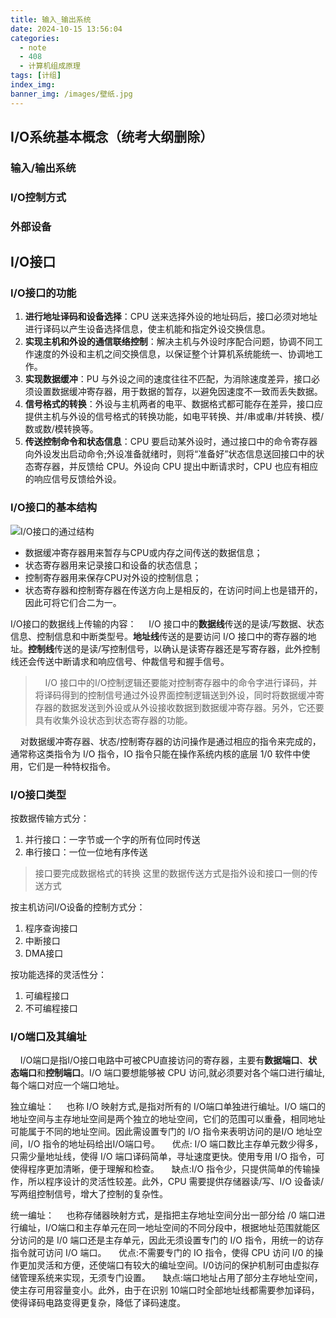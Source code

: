 ```yaml
---
title: 输入_输出系统
date: 2024-10-15 13:56:04
categories:
  - note
  - 408
  - 计算机组成原理
tags: [计组]
index_img:
banner_img: /images/壁纸.jpg
---
```


## I/O系统基本概念（统考大纲删除）

### 输入/输出系统

### I/O控制方式

### 外部设备

## I/O接口

### I/O接口的功能

1. **进行地址译码和设备选择**：CPU 送来选择外设的地址码后，接口必须对地址进行译码以产生设备选择信息，使主机能和指定外设交换信息。
2. **实现主机和外设的通信联络控制**：解决主机与外设时序配合问题，协调不同工作速度的外设和主机之间交换信息，以保证整个计算机系统能统一、协调地工作。
3. **实现数据缓冲**：PU 与外设之间的速度往往不匹配，为消除速度差异，接口必须设置数据缓冲寄存器，用于数据的暂存，以避免因速度不一致而丢失数据。
4. **信号格式的转换**：外设与主机两者的电平、数据格式都可能存在差异，接口应提供主机与外设的信号格式的转换功能，如电平转换、并/串或串/并转换、模/数或数/模转换等。
5. **传送控制命令和状态信息**：CPU 要启动某外设时，通过接口中的命令寄存器向外设发出启动命令;外设准备就绪时，则将“准备好”状态信息送回接口中的状态寄存器，并反馈给 CPU。外设向 CPU 提出中断请求时，CPU 也应有相应的响应信号反馈给外设。

### I/O接口的基本结构

![I/O接口的通过结构](../../images/输入_输出系统/I_O接口的通用结构.png)

- 数据缓冲寄存器用来暂存与CPU或内存之间传送的数据信息；
- 状态寄存器用来记录接口和设备的状态信息；
- 控制寄存器用来保存CPU对外设的控制信息；
- 状态寄存器和控制寄存器在传送方向上是相反的，在访问时间上也是错开的，因此可将它们合二为一。

I/O接口的数据线上传输的内容：
&nbsp;&nbsp;&nbsp;&nbsp;I/O 接口中的**数据线**传送的是读/写数据、状态信息、控制信息和中断类型号。**地址线**传送的是要访问 I/O 接口中的寄存器的地址。**控制线**传送的是读/写控制信号，以确认是读寄存器还是写寄存器，此外控制线还会传送中断请求和响应信号、仲裁信号和握手信号。
> &nbsp;&nbsp;&nbsp;&nbsp;I/O 接口中的I/O控制逻辑还要能对控制寄存器中的命令字进行译码，并将译码得到的控制信号通过外设界面控制逻辑送到外设，同时将数据缓冲寄存器的数据发送到外设或从外设接收数据到数据缓冲寄存器。另外，它还要具有收集外设状态到状态寄存器的功能。

&nbsp;&nbsp;&nbsp;&nbsp;对数据缓冲寄存器、状态/控制寄存器的访问操作是通过相应的指令来完成的，通常称这类指令为 I/O 指令，IO 指令只能在操作系统内核的底层 1/0 软件中使用，它们是一种特权指令。

### I/O接口类型

按数据传输方式分：

1. 并行接口：一字节或一个字的所有位同时传送
2. 串行接口：一位一位地有序传送

> 接⼝要完成数据格式的转换
> 这⾥的数据传送⽅式是指外设和接⼝⼀侧的传送⽅式

按主机访问I/O设备的控制方式分：

1. 程序查询接口
2. 中断接口
3. DMA接口

按功能选择的灵活性分：

1. 可编程接口
2. 不可编程接口

### I/O端口及其编址

&nbsp;&nbsp;&nbsp;&nbsp;I/O端口是指I/O接口电路中可被CPU直接访问的寄存器，主要有**数据端口**、**状态端口**和**控制端口**。I/O 端口要想能够被 CPU 访问,就必须要对各个端口进行编址,每个端口对应一个端口地址。

独立编址：
&nbsp;&nbsp;&nbsp;&nbsp;也称 I/O 映射方式,是指对所有的 I/O端口单独进行编址。I/O 端口的地址空间与主存地址空间是两个独立的地址空间，它们的范围可以重叠，相同地址可能属于不同的地址空间。因此需设置专门的 I/O 指令来表明访问的是I/O 地址空间，I/O 指令的地址码给出I/O端口号。
&nbsp;&nbsp;&nbsp;&nbsp;优点: I/O 端口数比主存单元数少得多，只需少量地址线，使得 I/O 端口译码简单，寻址速度更快。使用专用 I/O 指令，可使得程序更加清晰，便于理解和检查。
&nbsp;&nbsp;&nbsp;&nbsp;缺点:I/O 指令少，只提供简单的传输操作，所以程序设计的灵活性较差。此外，CPU 需要提供存储器读/写、I/O 设备读/写两组控制信号，增大了控制的复杂性。

统一编址：
&nbsp;&nbsp;&nbsp;&nbsp;也称存储器映射方式，是指把主存地址空间分出一部分给 /0 端口进行编址，I/O端口和主存单元在同一地址空间的不同分段中，根据地址范围就能区分访问的是 I/0 端口还是主存单元，因此无须设置专门的 I/O 指令，用统一的访存指令就可访问 I/O 端口。
&nbsp;&nbsp;&nbsp;&nbsp;优点:不需要专门的 IO 指令，使得 CPU 访问 I/0 的操作更加灵活和方便，还使端口有较大的编址空间。I/0访问的保护机制可由虚拟存储管理系统来实现，无须专门设置。
&nbsp;&nbsp;&nbsp;&nbsp;缺点:端口地址占用了部分主存地址空间，使主存可用容量变小。此外，由于在识别 10端口时全部地址线都需要参加译码，使得译码电路变得更复杂，降低了译码速度。
